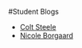 #Student Blogs

* [Colt Steele](http://google.com)
* [Nicole Borgaard](https://medium.com/@whyGaard)